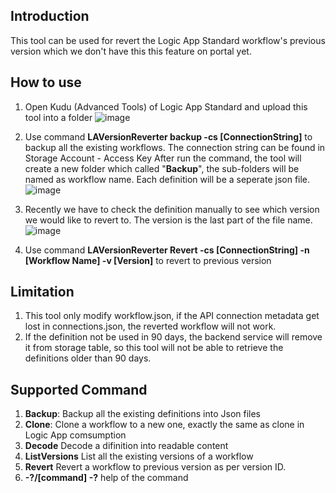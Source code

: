 ## Introduction
This tool can be used for revert the Logic App Standard workflow's previous version which we don't have this this feature on portal yet.

## How to use
1. Open Kudu (Advanced Tools) of Logic App Standard and upload this tool into a folder
![image](https://user-images.githubusercontent.com/72241569/139808016-75b98cb6-c976-4b90-a23b-c032020094c2.png)

2. Use command **LAVersionReverter backup -cs [ConnectionString]** to backup all the existing workflows. The connection string can be found in Storage Account - Access Key
   After run the command, the tool will create a new folder which called "**Backup**", the sub-folders will be named as workflow name. Each definition will be a seperate json file.
![image](https://user-images.githubusercontent.com/72241569/139810655-bf91315a-c49a-4d96-8c0c-a5628c0c9cd6.png)

3. Recently we have to check the definition manually to see which version we would like to revert to. 
   The version is the last part of the file name.
![image](https://user-images.githubusercontent.com/72241569/139812550-29420c41-ab80-4ccd-ad2e-59a471991ab1.png)

4. Use command **LAVersionReverter Revert -cs [ConnectionString] -n [Workflow Name] -v [Version]** to revert to previous version

## Limitation
1. This tool only modify workflow.json, if the API connection metadata get lost in connections.json, the reverted workflow will not work.
2. If the definition not be used in 90 days, the backend service will remove it from storage table, so this tool will not be able to retrieve the definitions older than 90 days.

## Supported Command
1. **Backup**: Backup all the existing definitions into Json files
2. **Clone**: Clone a workflow to a new one, exactly the same as clone in Logic App comsumption
3. **Decode** Decode a difinition into readable content
4. **ListVersions** List all the existing versions of a workflow
5. **Revert** Revert a workflow to previous version as per version ID.
6. **-?/[command] -?** help of the command
